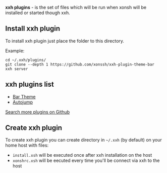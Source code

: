 **xxh plugins** - is the set of files which will be run when xonsh will be installed or started though xxh.

## Install xxh plugin

To install xxh plugin just place the folder to this directory.

Example:
```xonsh
cd ~/.xxh/plugins/
git clone --depth 1 https://github.com/xonssh/xxh-plugin-theme-bar
xxh server
```

## xxh plugins list

* [Bar Theme](https://github.com/xonssh/xxh-plugin-theme-bar)
* [Autojump](https://github.com/xonssh/xxh-plugin-autojump)

[Search more plugins on Github](https://github.com/search?q=xxh-plugin)

## Create xxh plugin

To create xxh plugin you can create directory in `~/.xxh` (by default) on your home host with files:
* `install.xsh` will be executed once after xxh installation on the host
* `xonshrc.xsh` will be eecuted every time you'll be connect via xxh to the host
